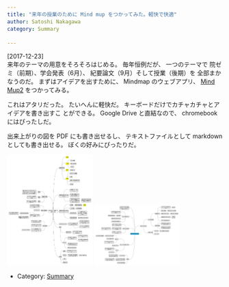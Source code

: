 ```yaml
---
title: "来年の授業のために Mind mup をつかってみた。軽快で快適"
author: Satoshi Nakagawa
category: Summary

---
```


[2017-12-23]  
 来年のテーマの用意をそろそろはじめる。
毎年恒例だが、
一つのテーマで
院ゼミ（前期）、学会発表（6月）、
紀要論文（9月）そして授業（後期）を
全部まかなうのだ。
まずはアイデアを出すために、
Mindmap のウェブアプリ、
[Mind Mup2](http://www.mindmup.com)
をつかってみる。

 これはアタリだった。
たいへんに軽快だ。
キーボードだけでカチャカチャとアイデアを書き出すこ
とができる。
Google Drive と直結なので、
chromebook にはぴったしだ。

 出来上がりの図を PDF にも書き出せるし、
テキストファイルとして
markdown としても書き出せる。
ぼくの好みにぴったりだ。

<a href="/pict/2017-12-23-class.jpg"><img src="/pict/2017-12-23-class.jpg" alt="授業用" width="200"/></a>
<a href="/pict/2017-12-23-magic.jpg"><img src="/pict/2017-12-23-magic.jpg" alt="呪術研究会用" width="200"/></a>

- Category: [Summary](/categories.html#Summary)

